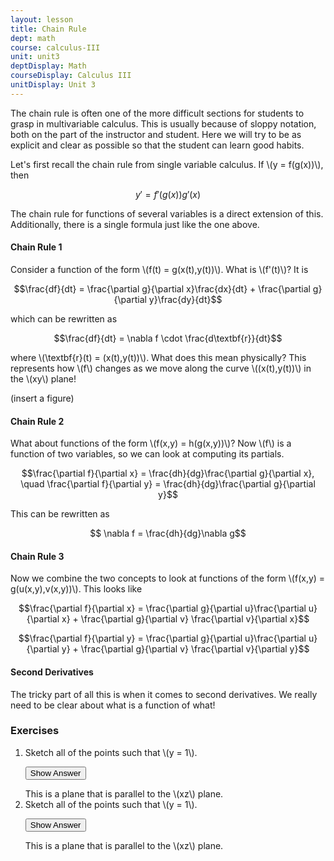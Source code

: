 ```yaml
---
layout: lesson
title: Chain Rule
dept: math
course: calculus-III
unit: unit3
deptDisplay: Math
courseDisplay: Calculus III
unitDisplay: Unit 3
---
```


The chain rule is often one of the more difficult sections for students to grasp in multivariable calculus. This is usually because of sloppy notation, both on the part of the instructor and student. Here we will try to be as explicit and clear as possible so that the student can learn good habits.

Let's first recall the chain rule from single variable calculus. If \\(y = f(g(x))\\), then 

$$ y' = f'(g(x))g'(x)$$

The chain rule for functions of several variables is a direct extension of this. Additionally, there is a single formula just like the one above. 

#### Chain Rule 1

Consider a function of the form \\(f(t) = g(x(t),y(t))\\). What is \\(f'(t)\\)? It is 

$$\frac{df}{dt} = \frac{\partial g}{\partial x}\frac{dx}{dt} + \frac{\partial g}{\partial y}\frac{dy}{dt}$$

which can be rewritten as 

$$\frac{df}{dt} = \nabla f \cdot \frac{d\textbf{r}}{dt}$$

where \\(\textbf{r}(t) = (x(t),y(t))\\). What does this mean physically? This represents how \\(f\\) changes as we move along the curve \\((x(t),y(t))\\) in the \\(xy\\) plane!

(insert a figure)

#### Chain Rule 2

What about functions of the form \\(f(x,y) = h(g(x,y))\\)? Now \\(f\\) is a function of two variables, so we can look at computing its partials. 

$$\frac{\partial f}{\partial x} = \frac{dh}{dg}\frac{\partial g}{\partial x}, \quad \frac{\partial f}{\partial y} = \frac{dh}{dg}\frac{\partial g}{\partial y}$$

This can be rewritten as 

$$ \nabla f = \frac{dh}{dg}\nabla g$$

#### Chain Rule 3

Now we combine the two concepts to look at functions of the form \\(f(x,y) = g(u(x,y),v(x,y))\\). This looks like 

$$\frac{\partial f}{\partial x} = \frac{\partial g}{\partial u}\frac{\partial u}{\partial x} + \frac{\partial g}{\partial v} \frac{\partial v}{\partial x}$$

$$\frac{\partial f}{\partial y} = \frac{\partial g}{\partial u}\frac{\partial u}{\partial y} + \frac{\partial g}{\partial v} \frac{\partial v}{\partial y}$$


#### Second Derivatives

The tricky part of all this is when it comes to second derivatives. We really need to be clear about what is a function of what!


### Exercises

<ol>
<li> <div> Sketch all of the points such that \(y = 1\). </div>

<button onclick="myFunction('answer2')" class="answerButton">Show Answer</button>
<div  id="answer2" class="answer">
This is a plane that is parallel to the \(xz\) plane. 
</div> </li>
<li> <div> Sketch all of the points such that \(y = 1\). </div>

<button onclick="myFunction('answer2')" class="answerButton">Show Answer</button>
<div  id="answer2" class="answer">
This is a plane that is parallel to the \(xz\) plane. 
</div> </li>
</ol>
